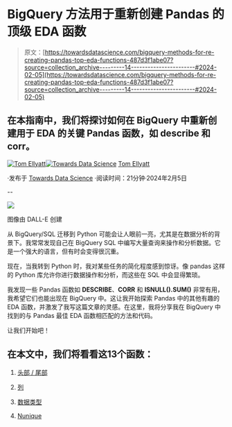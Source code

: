 # BigQuery 方法用于重新创建 Pandas 的顶级 EDA 函数

> 原文：[https://towardsdatascience.com/bigquery-methods-for-re-creating-pandas-top-eda-functions-487d3f1abe07?source=collection_archive---------14-----------------------#2024-02-05](https://towardsdatascience.com/bigquery-methods-for-re-creating-pandas-top-eda-functions-487d3f1abe07?source=collection_archive---------14-----------------------#2024-02-05)

## 在本指南中，我们将探讨如何在 BigQuery 中重新创建用于 EDA 的关键 Pandas 函数，如 describe 和 corr。

[](https://medium.com/@thomas.ellyatt?source=post_page---byline--487d3f1abe07--------------------------------)[![Tom Ellyatt](../Images/8756acdd11fef8db9a868820251e7575.png)](https://medium.com/@thomas.ellyatt?source=post_page---byline--487d3f1abe07--------------------------------)[](https://towardsdatascience.com/?source=post_page---byline--487d3f1abe07--------------------------------)[![Towards Data Science](../Images/a6ff2676ffcc0c7aad8aaf1d79379785.png)](https://towardsdatascience.com/?source=post_page---byline--487d3f1abe07--------------------------------) [Tom Ellyatt](https://medium.com/@thomas.ellyatt?source=post_page---byline--487d3f1abe07--------------------------------)

·发布于 [Towards Data Science](https://towardsdatascience.com/?source=post_page---byline--487d3f1abe07--------------------------------) ·阅读时间：21分钟·2024年2月5日

--

![](../Images/2046af8f74e4abf2694bbd8d2c9bcf3e.png)

图像由 DALL-E 创建

从 BigQuery/SQL 迁移到 Python 可能会让人眼前一亮，尤其是在数据分析的背景下。我常常发现自己在 BigQuery SQL 中编写大量查询来操作和分析数据。它是一个强大的语言，但有时会变得很沉重。

现在，当我转到 Python 时，我对某些任务的简化程度感到惊讶。像 pandas 这样的 Python 库允许你进行数据操作和分析，而这些在 SQL 中会显得繁琐。

我发现一些 Pandas 函数如 **DESCRIBE**、**CORR** 和 **ISNULL().SUM()** 非常有用，我希望它们也能出现在 BigQuery 中。这让我开始探索 Pandas 中的其他有趣的 EDA 函数，并激发了我写这篇文章的灵感。在这里，我将分享我在 BigQuery 中找到的与 Pandas 最佳 EDA 函数相匹配的方法和代码。

让我们开始吧！

## 在本文中，我们将看看这13个函数：

1.  [头部 / 尾部](#c763)

1.  [列](#9301)

1.  [数据类型](#83a3)

1.  [Nunique](#6751)
